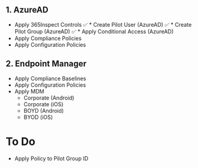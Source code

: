 ## 1. AzureAD
* Apply 365Inspect Controls
:white_check_mark: * Create Pilot User (AzureAD)
:white_check_mark: * Create Pilot Group (AzureAD)
:white_check_mark: * Apply Conditional Access (AzureAD)
* Apply Compliance Policies
* Apply Configuration Policies

## 2. Endpoint Manager
* Apply Compliance Baselines
* Apply Configuration Policies
* Apply MDM
  * Corporate (Android)
  * Corporate (iOS)
  * BOYD (Android)
  * BYOD (iOS)

# To Do
* Apply Policy to Pilot Group ID

